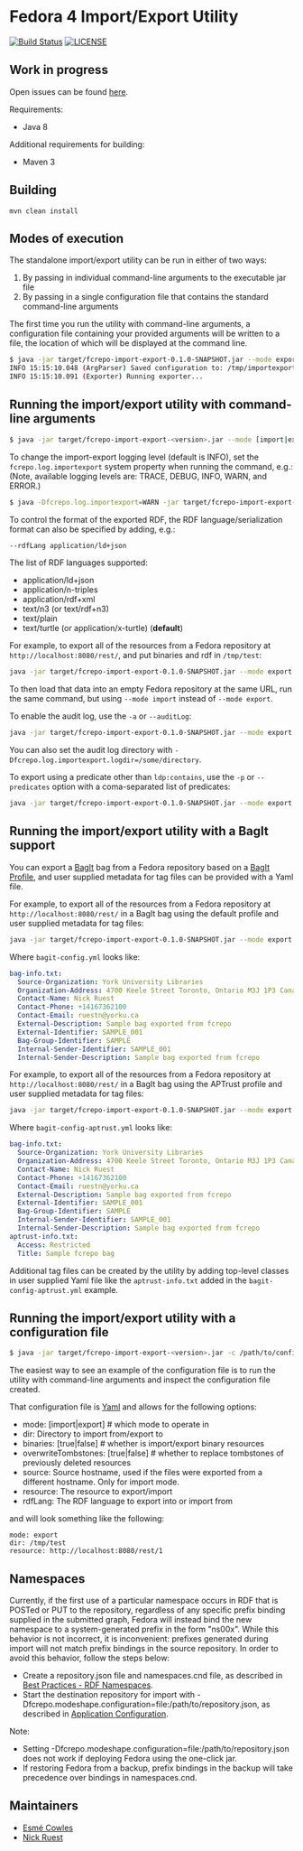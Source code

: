 Fedora 4 Import/Export Utility
==============================
[![Build Status](https://travis-ci.org/fcrepo4-labs/fcrepo-import-export.svg?branch=master)](https://travis-ci.org/fcrepo4-labs/fcrepo-import-export)
[![LICENSE](https://img.shields.io/badge/license-Apache-blue.svg?style=flat-square)](./LICENSE)

Work in progress
----------------

Open issues can be found [here](https://jira.duraspace.org/issues/?jql=project%20%3D%20FCREPO%20AND%20status%20in%20%28Open%2C%20%22In%20Progress%22%2C%20Reopened%2C%20%22In%20Review%22%2C%20Received%29%20AND%20component%20%3D%20f4-import-export).

Requirements:
* Java 8

Additional requirements for building:
* Maven 3

Building
--------

`mvn clean install`

Modes of execution
------------------
The standalone import/export utility can be run in either of two ways:

1. By passing in individual command-line arguments to the executable jar file
2. By passing in a single configuration file that contains the standard command-line arguments

The first time you run the utility with command-line arguments, a configuration file containing your provided arguments will be written to a file, the location of which will be displayed at the command line.

```sh
$ java -jar target/fcrepo-import-export-0.1.0-SNAPSHOT.jar --mode export --resource http://localhost:8080/rest --dir /tmp/test --binaries
INFO 15:15:10.048 (ArgParser) Saved configuration to: /tmp/importexport.config
INFO 15:15:10.091 (Exporter) Running exporter...
```

Running the import/export utility with command-line arguments
-------------------------------------------------------------

```sh
$ java -jar target/fcrepo-import-export-<version>.jar --mode [import|export] [options]
```

To change the import-export logging level (default is INFO), set the `fcrepo.log.importexport` system property when running the command, e.g.: (Note, available logging levels are: TRACE, DEBUG, INFO, WARN, and ERROR.)

```sh
$ java -Dfcrepo.log.importexport=WARN -jar target/fcrepo-import-export-<version>.jar --mode [import|export] [options]
```

To control the format of the exported RDF, the RDF language/serialization format can also be specified by adding, e.g.:

```sh
--rdfLang application/ld+json
```

The list of RDF languages supported:
- application/ld+json
- application/n-triples
- application/rdf+xml
- text/n3 (or text/rdf+n3)
- text/plain
- text/turtle (or application/x-turtle)    (**default**)

For example, to export all of the resources from a Fedora repository at `http://localhost:8080/rest/`, and put binaries and rdf in `/tmp/test`:

```sh
java -jar target/fcrepo-import-export-0.1.0-SNAPSHOT.jar --mode export --resource http://localhost:8080/rest/ --dir /tmp/test --binaries
```

To then load that data into an empty Fedora repository at the same URL, run the same command, but using `--mode import` instead of `--mode export`.

To enable the audit log, use the `-a` or `--auditLog`:

```sh
java -jar target/fcrepo-import-export-0.1.0-SNAPSHOT.jar --mode export --resource http://localhost:8080/rest/ --dir /tmp/test --binaries --auditLog
```

You can also set the audit log directory with `-Dfcrepo.log.importexport.logdir=/some/directory`.

To export using a predicate other than `ldp:contains`, use the `-p` or `--predicates` option with a coma-separated list of predicates:

```sh
java -jar target/fcrepo-import-export-0.1.0-SNAPSHOT.jar --mode export --resource http://localhost:8080/rest/ --dir /tmp/test --binaries --predicate http://pcdm.org/models#hasMember,http://www.w3.org/ns/ldp#contains
```

Running the import/export utility with a BagIt support
------------------------------------------------------

You can export a [BagIt](https://tools.ietf.org/html/draft-kunze-bagit-14) bag from a Fedora repository based on a [BagIt Profile](https://github.com/ruebot/bagit-profiles/), and user supplied metadata for tag files can be provided with a Yaml file.

For example, to export all of the resources from a Fedora repository at `http://localhost:8080/rest/` in a BagIt bag using the default profile and user supplied metadata for tag files:

```sh
java -jar target/fcrepo-import-export-0.1.0-SNAPSHOT.jar --mode export --resource http://localhost:8080/rest --dir /tmp/example_bag --binaries --bag-profile default --bag-config /tmp/bagit-config.yml
```

Where `bagit-config.yml` looks like:

```yaml
bag-info.txt:
  Source-Organization: York University Libraries
  Organization-Address: 4700 Keele Street Toronto, Ontario M3J 1P3 Canada
  Contact-Name: Nick Ruest
  Contact-Phone: +14167362100
  Contact-Email: ruestn@yorku.ca
  External-Description: Sample bag exported from fcrepo
  External-Identifier: SAMPLE_001
  Bag-Group-Identifier: SAMPLE
  Internal-Sender-Identifier: SAMPLE_001
  Internal-Sender-Description: Sample bag exported from fcrepo
```

For example, to export all of the resources from a Fedora repository at `http://localhost:8080/rest/` in a BagIt bag using the APTrust profile and user supplied metadata for tag files:

```sh
java -jar target/fcrepo-import-export-0.1.0-SNAPSHOT.jar --mode export --resource http://localhost:8080/rest --dir /tmp/example_bag --binaries --bag-profile aptrust --bag-config /tmp/bagit-config.yml
```

Where `bagit-config-aptrust.yml` looks like:
```yaml             
bag-info.txt:
  Source-Organization: York University Libraries
  Organization-Address: 4700 Keele Street Toronto, Ontario M3J 1P3 Canada
  Contact-Name: Nick Ruest
  Contact-Phone: +14167362100
  Contact-Email: ruestn@yorku.ca
  External-Description: Sample bag exported from fcrepo
  External-Identifier: SAMPLE_001
  Bag-Group-Identifier: SAMPLE
  Internal-Sender-Identifier: SAMPLE_001
  Internal-Sender-Description: Sample bag exported from fcrepo
aptrust-info.txt:
  Access: Restricted
  Title: Sample fcrepo bag
```

Additional tag files can be created by the utility by adding top-level classes in user supplied Yaml file like the `aptrust-info.txt` added in the `bagit-config-aptrust.yml` example.

Running the import/export utility with a configuration file
-----------------------------------------------------------

```sh
$ java -jar target/fcrepo-import-export-<version>.jar -c /path/to/config/file
```

The easiest way to see an example of the configuration file is to run the utility with command-line arguments and inspect the configuration file created.

That configuration file is [Yaml](http://yaml.org) and allows for the following options:

* mode: [import|export] # which mode to operate in
* dir: Directory to import from/export to
* binaries: [true|false] # whether is import/export binary resources
* overwriteTombstones: [true|false] # whether to replace tombstones of previously deleted resources
* source: Source hostname, used if the files were exported from a different hostname. Only for import mode.
* resource: The resource to export/import
* rdfLang: The RDF language to export into or import from

and will look something like the following:

```
mode: export
dir: /tmp/test
resource: http://localhost:8080/rest/1
```

Namespaces
----------
Currently, if the first use of a particular namespace occurs in RDF that is POSTed or PUT to the repository, regardless of any specific prefix binding supplied in the submitted graph, Fedora will instead bind the new namespace to a system-generated prefix in the form "ns00x".  While this behavior is not incorrect, it is inconvenient: prefixes generated during import will not match prefix bindings in the source repository. In order to avoid this behavior, follow the steps below:
- Create a repository.json file and namespaces.cnd file, as described in [Best Practices - RDF Namespaces](https://wiki.duraspace.org/display/FEDORA4x/Best+Practices+-+RDF+Namespaces).
- Start the destination repository for import with -Dfcrepo.modeshape.configuration=file:/path/to/repository.json, as described in [Application Configuration](https://wiki.duraspace.org/display/FEDORA4x/Application+Configuration).

Note:
- Setting -Dfcrepo.modeshape.configuration=file:/path/to/repository.json does not work if deploying Fedora using the one-click jar.
- If restoring Fedora from a backup, prefix bindings in the backup will take precedence over bindings in namespaces.cnd.

Maintainers
-----------

- [Esmé Cowles](https://github.com/escowles)
- [Nick Ruest](https://github.com/ruebot)
